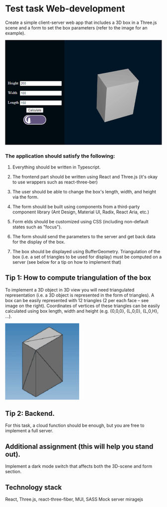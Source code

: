 # Test task Web-development

Create a simple client-server web app that includes a 3D box in a Three.js scene and a
form to set the box parameters (refer to the image for an example).

![preview](/assets/images/preview.png)

### The application should satisfy the following:

1. Everything should be written in Typescript.

2. The frontend part should be written using React and Three.js (it's okay to use wrappers such as react-three-ber)

3. The user should be able to change the box's length, width, and height via the form.

4. The form should be built using components from a third-party component library (Ant Design, Material UI, Radix, React Aria, etc.)

5. Form elds should be customized using CSS (including non-default states such as "focus").

6. The form should send the parameters to the server and get back data for the display of the box.

7. The box should be displayed using BufferGeometry. Triangulation of the box (i.e. a set of triangles to be used for display) must be computed on a server (see below for a tip on how to implement that)

## Tip 1: How to compute triangulation of the box

To implement a 3D object in 3D view you will need triangulated representation (i.e. a 3D object is represented in the form of triangles). A box can be easily represented with 12 triangles (2 per each face – see image on the right). Coordinates of vertices of these triangles can be easily calculated using box length, width and height (e.g. {0,0,0}, {L,0,0}, {L,0,H}, …).

![shape](/assets/images/shape.png)

## Tip 2: Backend.

For this task, a cloud function should be enough, but you are free to implement a full
server.

## Additional assignment (this will help you stand out).

Implement a dark mode switch that affects both the 3D-scene and form section.

## Technology stack

React, Three.js, react-three-fiber, MUI, SASS
Mock server miragejs
